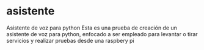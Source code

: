 # asistente
Asistente de voz para python
Esta es una prueba de creación de un asistente de voz para python, enfocado a ser empleado para levantar o tirar servicios y realizar pruebas desde una raspbery pi
